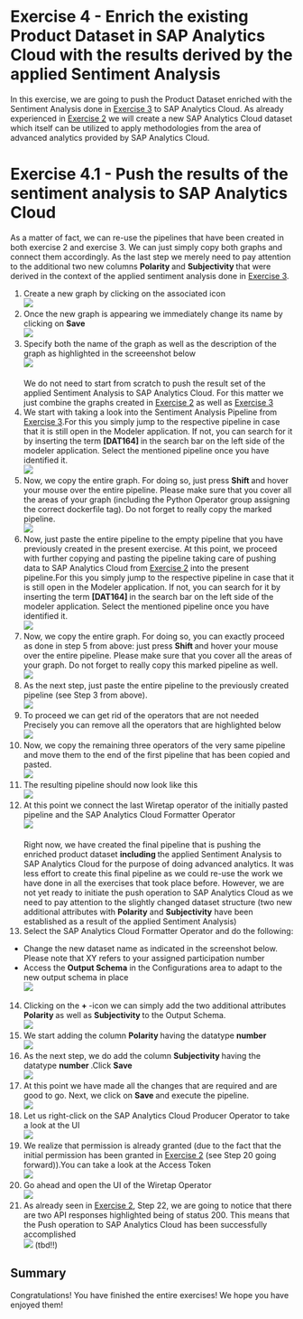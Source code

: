 # Exercise 4 - Enrich the existing Product Dataset in SAP Analytics Cloud with the results derived by the applied Sentiment Analysis

In this exercise, we are going to push the Product Dataset enriched with the Sentiment Analysis done in [Exercise 3](../ex3/README.md) to SAP Analytics Cloud. As already experienced in [Exercise 2](../ex2/README.md)  we will create a new SAP Analytics Cloud dataset which itself can be utilized to apply methodologies from the area of advanced analytics provided by SAP Analytics Cloud.

# Exercise 4.1 - Push the results of the sentiment analysis to SAP Analytics Cloud

As a matter of fact, we can re-use the pipelines that have been created in both exercise 2 and exercise 3. We can just simply copy both graphs and connect them accordingly. As the last step we merely need to pay attention to the additional two new columns <b> Polarity </b> and <b> Subjectivity </b> that were derived in the context of the applied sentiment analysis done in [Exercise 3](../ex3/README.md).

1. Create a new graph by clicking on the associated icon
<br>![](./images/Ex4_1.png)
2. Once the new graph is appearing we immediately change its name by clicking on <b> Save </b>
<br>![](./images/Ex4_2.png)
3. Specify both the name of the graph as well as the description of the graph as highlighted in the screeenshot below
<br>![](./images/Ex4_3.png)</br><br>
We do not need to start from scratch to push the result set of the applied Sentiment Analysis to SAP Analytics Cloud. For this matter we just combine the graphs created in [Exercise 2](../ex2/README.md) as well as [Exercise 3](../ex3/README.md)<br>
4. We start with taking a look into the Sentiment Analysis Pipeline from [Exercise 3](../ex3/README.md).For this you simply jump to the respective pipeline in case that it is still open in the Modeler application. If not, you can search for it by inserting the term <b> [DAT164] </b> in the search bar on the left side of the modeler application. Select the mentioned pipeline once you have identified it.
<br>![](./images/Ex4_4.png)
5. Now, we copy the entire graph. For doing so, just press <b> Shift </b> and hover your mouse over the entire pipeline. Please make sure that you cover all the areas of your graph (including the Python Operator group assigning the correct dockerfile tag). Do not forget to really copy the marked pipeline.
<br>![](./images/Ex4_5.png)
6. Now, just paste the entire pipeline to the empty pipeline that you have previously created in the present exercise. At this point, we proceed with further copying and pasting the pipeline taking care of pushing data to SAP Analytics Cloud from [Exercise 2](../ex2/README.md) into the present pipeline.For this you simply jump to the respective pipeline in case that it is still open in the Modeler application. If not, you can search for it by inserting the term <b> [DAT164] </b> in the search bar on the left side of the modeler application. Select the mentioned pipeline once you have identified it.
<br>![](./images/Ex4_6.png)
7. Now, we copy the entire graph. For doing so, you can exactly proceed as done in step 5 from above: just press <b> Shift </b> and hover your mouse over the entire pipeline. Please make sure that you cover all the areas of your graph. Do not forget to really copy this marked pipeline as well.
<br>![](./images/Ex4_7.png)
8. As the next step, just paste the entire pipeline to the previously created pipeline (see Step 3 from above).
<br>![](./images/Ex4_8.png)
9. To proceed we can get rid of the operators that are not needed Precisely you can remove all the operators that are highlighted below
<br>![](./images/Ex4_9.png)
10. Now, we copy the remaining three operators of the very same pipeline and move them to the end of the first pipeline that has been copied and pasted. 
<br>![](./images/Ex4_10.png)
11. The resulting pipeline should now look like this
<br>![](./images/Ex4_11.png)
12. At this point we connect the last Wiretap operator of the initially pasted pipeline and the SAP Analytics Cloud Formatter Operator
<br>![](./images/Ex4_12.png)</br><br>
Right now, we have created the final pipeline that is pushing the enriched product dataset <b> including </b> the applied Sentiment Analysis to SAP Analytics Cloud for the purpose of doing advanced analytics. It was less effort to create this final pipeline as we could re-use the work we have done in all the exercises that took place before. However, we are not yet ready to initiate the push operation to SAP Analytics Cloud as we need to pay attention to the slightly changed dataset structure (two new additional attributes with <b>Polarity</b> and <b>Subjectivity</b> have been established as a result of the applied Sentiment Analysis)</br>
13. Select the SAP Analytics Cloud Formatter Operator and do the following:<br>
- Change the new dataset name as indicated in the screenshot below. Please note that XY refers to your assigned participation number <br>
- Access the <b>Output Schema</b> in the Configurations area to adapt to the new output schema in place
<br>![](./images/Ex4_13.png)
14. Clicking on the <b> + </b>-icon we can simply add the two additional attributes <b> Polarity </b> as well as <b> Subjectivity </b> to the Output Schema. 
<br>![](./images/Ex4_14.png)
15. We start adding the column <b> Polarity </b> having the datatype <b> number </b> 
<br>![](./images/Ex4_15.png)
16. As the next step, we do add the column <b> Subjectivity </b> having the datatype <b> number </b>.Click <b> Save </b>
<br>![](./images/Ex4_16.png)
17. At this point we have made all the changes that are required and are good to go. Next, we click on <b> Save </b> and execute the pipeline.
<br>![](./images/Ex4_17.png)
18. Let us right-click on the SAP Analytics Cloud Producer Operator to take a look at the UI
<br>![](./images/Ex4_18.png)
19. We realize that permission is already granted (due to the fact that the initial permission has been granted in [Exercise 2](../ex2/README.md) (see Step 20 going forward)).You can take a look at the Access Token
<br>![](./images/Ex4_20.png)
20. Go ahead and open the UI of the Wiretap Operator
<br>![](./images/Ex4_21.png)
21. As already seen in [Exercise 2](../ex2/README.md), Step 22, we are going to notice that there are two API responses highlighted being of status 200. This means that the Push operation to SAP Analytics Cloud has been successfully accomplished
<br>![](./images/Ex4_22.png) (tbd!!)
## Summary
Congratulations! You have finished the entire exercises! We hope you have enjoyed them!
